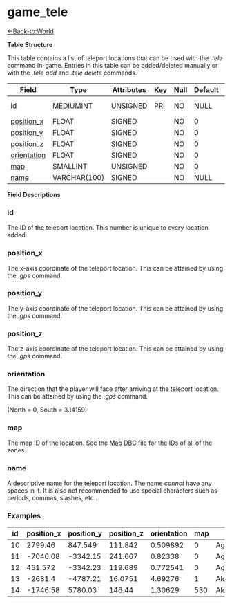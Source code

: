 # game\_tele

[<-Back-to:World](database-world)

**Table Structure**

This table contains a list of teleport locations that can be used with the *.tele* command in-game. Entries in this table can be added/deleted manually or with the *.tele add* and *.tele delete* commands.

| Field            | Type         | Attributes | Key | Null | Default | Extra          |
| ---------------- | ------------ | ---------- | --- | ---- | ------- | -------------- |
| [id][1]          | MEDIUMINT    | UNSIGNED   | PRI | NO   | NULL    | Auto increment |
| [position_x][2]  | FLOAT        | SIGNED     |     | NO   | 0       |                |
| [position_y][3]  | FLOAT        | SIGNED     |     | NO   | 0       |                |
| [position_z][4]  | FLOAT        | SIGNED     |     | NO   | 0       |                |
| [orientation][5] | FLOAT        | SIGNED     |     | NO   | 0       |                |
| [map][6]         | SMALLINT     | UNSIGNED   |     | NO   | 0       |                |
| [name][7]        | VARCHAR(100) | SIGNED     |     | NO   | NULL    |                |

[1]: #id
[2]: #position_x
[3]: #position_y
[4]: #position_z
[5]: #orientation
[6]: #map
[7]: #name

**Field Descriptions**

### id

The ID of the teleport location. This number is unique to every location added.

### position\_x

The x-axis coordinate of the teleport location. This can be attained by using the *.gps* command.

### position\_y

The y-axis coordinate of the teleport location. This can be attained by using the *.gps* command.

### position\_z

The z-axis coordinate of the teleport location. This can be attained by using the *.gps* command.

### orientation

The direction that the player will face after arriving at the teleport location. This can be attained by using the *.gps* command.

(North = 0, South = 3.14159)

### map

The map ID of the location. See the [Map DBC file](Map) for the IDs of all of the zones.

### name

A descriptive name for the teleport location. The name *cannot* have any spaces in it. It is also not recommended to use special characters such as periods, commas, slashes, etc...

### Examples

| id  | position_x | position_y | position_z | orientation | map | name         |
| --- | ---------- | ---------- | ---------- | ----------- | --- | ------------ |
| 10  | 2799.46    | 847.549    | 111.842    | 0.509892    | 0   | AgamandMills |
| 11  | -7040.08   | -3342.15   | 241.667    | 0.82338     | 0   | AgmondsEnd   |
| 12  | 451.572    | -3342.23   | 119.689    | 0.772541    | 0   | AgolWatha    |
| 13  | -2681.4    | -4787.21   | 16.0751    | 4.69276     | 1   | AlcazIsland  |
| 14  | -1746.58   | 5780.03    | 146.44     | 1.30629     | 530 | AldorRise    |
